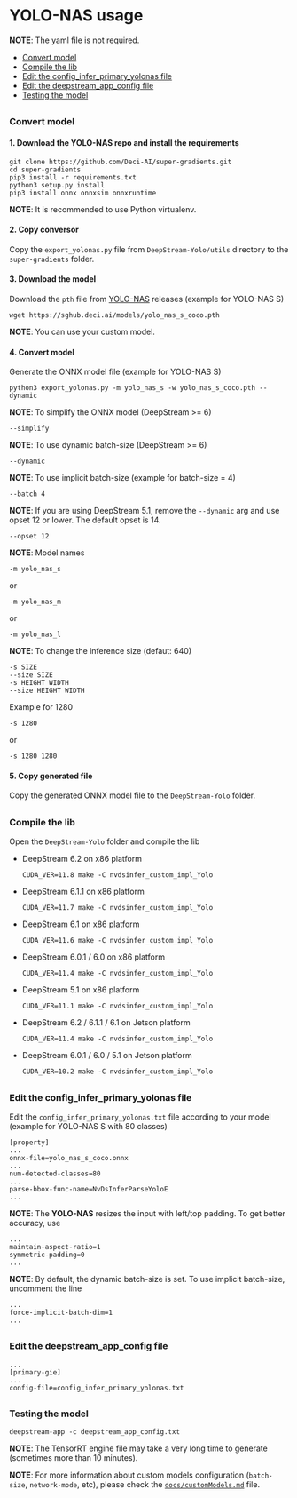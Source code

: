 # YOLO-NAS usage

**NOTE**: The yaml file is not required.

* [Convert model](#convert-model)
* [Compile the lib](#compile-the-lib)
* [Edit the config_infer_primary_yolonas file](#edit-the-config_infer_primary_yolonas-file)
* [Edit the deepstream_app_config file](#edit-the-deepstream_app_config-file)
* [Testing the model](#testing-the-model)

##

### Convert model

#### 1. Download the YOLO-NAS repo and install the requirements

```
git clone https://github.com/Deci-AI/super-gradients.git
cd super-gradients
pip3 install -r requirements.txt
python3 setup.py install
pip3 install onnx onnxsim onnxruntime
```

**NOTE**: It is recommended to use Python virtualenv.

#### 2. Copy conversor

Copy the `export_yolonas.py` file from `DeepStream-Yolo/utils` directory to the `super-gradients` folder.

#### 3. Download the model

Download the `pth` file from [YOLO-NAS](https://sghub.deci.ai/) releases (example for YOLO-NAS S)

```
wget https://sghub.deci.ai/models/yolo_nas_s_coco.pth
```

**NOTE**: You can use your custom model.

#### 4. Convert model

Generate the ONNX model file (example for YOLO-NAS S)

```
python3 export_yolonas.py -m yolo_nas_s -w yolo_nas_s_coco.pth --dynamic
```

**NOTE**: To simplify the ONNX model (DeepStream >= 6)

```
--simplify
```

**NOTE**: To use dynamic batch-size (DeepStream >= 6)

```
--dynamic
```

**NOTE**: To use implicit batch-size (example for batch-size = 4)

```
--batch 4
```

**NOTE**: If you are using DeepStream 5.1, remove the `--dynamic` arg and use opset 12 or lower. The default opset is 14.

```
--opset 12
```

**NOTE**: Model names

```
-m yolo_nas_s
```

or

```
-m yolo_nas_m
```

or

```
-m yolo_nas_l
```

**NOTE**: To change the inference size (defaut: 640)

```
-s SIZE
--size SIZE
-s HEIGHT WIDTH
--size HEIGHT WIDTH
```

Example for 1280

```
-s 1280
```

or

```
-s 1280 1280
```

#### 5. Copy generated file

Copy the generated ONNX model file to the `DeepStream-Yolo` folder.

##

### Compile the lib

Open the `DeepStream-Yolo` folder and compile the lib

* DeepStream 6.2 on x86 platform

  ```
  CUDA_VER=11.8 make -C nvdsinfer_custom_impl_Yolo
  ```

* DeepStream 6.1.1 on x86 platform

  ```
  CUDA_VER=11.7 make -C nvdsinfer_custom_impl_Yolo
  ```

* DeepStream 6.1 on x86 platform

  ```
  CUDA_VER=11.6 make -C nvdsinfer_custom_impl_Yolo
  ```

* DeepStream 6.0.1 / 6.0 on x86 platform

  ```
  CUDA_VER=11.4 make -C nvdsinfer_custom_impl_Yolo
  ```

* DeepStream 5.1 on x86 platform

  ```
  CUDA_VER=11.1 make -C nvdsinfer_custom_impl_Yolo
  ```

* DeepStream 6.2 / 6.1.1 / 6.1 on Jetson platform

  ```
  CUDA_VER=11.4 make -C nvdsinfer_custom_impl_Yolo
  ```

* DeepStream 6.0.1 / 6.0 / 5.1 on Jetson platform

  ```
  CUDA_VER=10.2 make -C nvdsinfer_custom_impl_Yolo
  ```

##

### Edit the config_infer_primary_yolonas file

Edit the `config_infer_primary_yolonas.txt` file according to your model (example for YOLO-NAS S with 80 classes)

```
[property]
...
onnx-file=yolo_nas_s_coco.onnx
...
num-detected-classes=80
...
parse-bbox-func-name=NvDsInferParseYoloE
...
```

**NOTE**: The **YOLO-NAS** resizes the input with left/top padding. To get better accuracy, use

```
...
maintain-aspect-ratio=1
symmetric-padding=0
...
```

**NOTE**: By default, the dynamic batch-size is set. To use implicit batch-size, uncomment the line

```
...
force-implicit-batch-dim=1
...
```

##

### Edit the deepstream_app_config file

```
...
[primary-gie]
...
config-file=config_infer_primary_yolonas.txt
```

##

### Testing the model

```
deepstream-app -c deepstream_app_config.txt
```

**NOTE**: The TensorRT engine file may take a very long time to generate (sometimes more than 10 minutes).

**NOTE**: For more information about custom models configuration (`batch-size`, `network-mode`, etc), please check the [`docs/customModels.md`](customModels.md) file.
